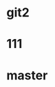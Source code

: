 <!--
 * @Author: your name
 * @Date: 2021-07-17 10:28:27
 * @LastEditTime: 2021-07-22 10:32:07
 * @LastEditors: Please set LastEditors
 * @Description: In User Settings Edit
 * @FilePath: /git2/README.md
-->
# git2


# 111

# master

